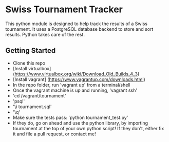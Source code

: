 # Swiss Tournament Tracker

This python module is designed to help track the results of a Swiss tournament. It uses a PostgreSQL database backend to store and sort results. Python takes care of the rest.

## Getting Started
* Clone this repo
* [Install virtualbox] (https://www.virtualbox.org/wiki/Download_Old_Builds_4_3)
* [Install vagrant] (https://www.vagrantup.com/downloads.html)
* In the repo folder, run 'vagrant up' from a terminal/shell
* Once the vagrant machine is up and running, 'vagrant ssh'
* 'cd /vagrant/tournament'
* 'psql'
* '\\i tournament.sql'
* '\q'
* Make sure the tests pass: 'python tournament_test.py'
* If they do, go on ahead and use the python library, by importing tournament at the top of your own python script! If they don't, either fix it and file a pull request, or contact me!
